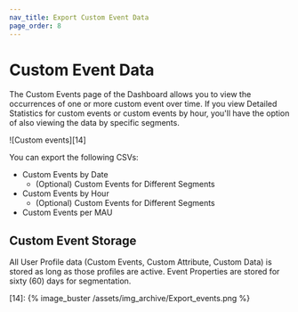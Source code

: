 ```yaml
---
nav_title: Export Custom Event Data
page_order: 8
---
```


# Custom Event Data

The Custom Events page of the Dashboard allows you to view the occurrences of one or more custom event over time. If you view Detailed Statistics for custom events or custom events by hour, you'll have the option of also viewing the data by specific segments.

![Custom events][14]

You can export the following CSVs:

- Custom Events by Date
    - (Optional) Custom Events for Different Segments
- Custom Events by Hour
    - (Optional) Custom Events for Different Segments
- Custom Events per MAU

## Custom Event Storage 

All User Profile data (Custom Events, Custom Attribute, Custom Data) is stored as long as those profiles are active. Event Properties are stored for sixty (60) days for segmentation.

[14]: {% image_buster /assets/img_archive/Export_events.png %}
